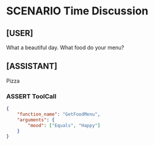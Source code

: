 # SCENARIO Time Discussion

## [USER]
What a beautiful day. What food do your menu?

## [ASSISTANT]
Pizza

### ASSERT ToolCall
```json
{
	"function_name": "GetFoodMenu",
	"arguments": {
		"mood": ["Equals", "Happy"]
	}
}
```
